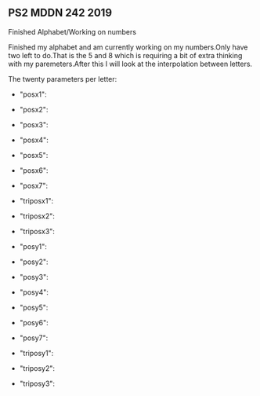 ## PS2 MDDN 242 2019

Finished Alphabet/Working on numbers

Finished my alphabet and am currently working on my numbers.Only have two left to do.That is the 5 and 8 which is requiring a bit of extra thinking with my paremeters.After this I will look at the interpolation between letters.

The twenty parameters per letter:
  * "posx1": 
  * "posx2": 
  * "posx3": 
  * "posx4": 
  * "posx5": 
  * "posx6": 
  * "posx7": 
  
 * "triposx1": 
 * "triposx2": 
 * "triposx3": 

 * "posy1": 
 * "posy2": 
 * "posy3": 
 * "posy4": 
 * "posy5": 
 * "posy6": 
 * "posy7": 
 * "triposy1": 
 * "triposy2": 
 * "triposy3": 